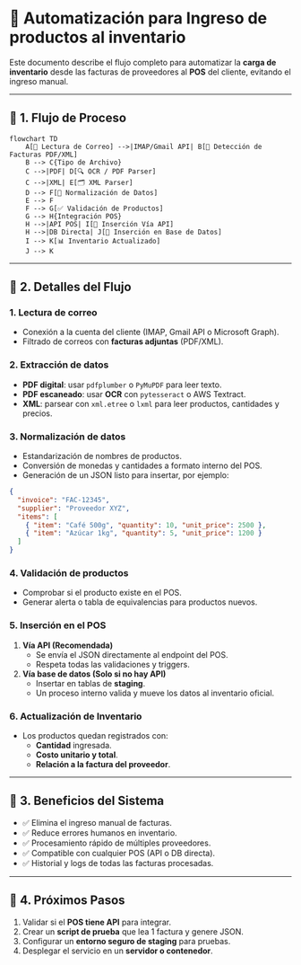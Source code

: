 # 🤖 Automatización para Ingreso de productos al inventario

Este documento describe el flujo completo para automatizar la **carga de inventario** desde las facturas de proveedores al **POS** del cliente, evitando el ingreso manual.

---

## 🔹 1. Flujo de Proceso

```mermaid
flowchart TD
    A[📧 Lectura de Correo] -->|IMAP/Gmail API| B[📎 Detección de Facturas PDF/XML]
    B --> C{Tipo de Archivo}
    C -->|PDF| D[🔍 OCR / PDF Parser]
    C -->|XML| E[🗂️ XML Parser]
    D --> F[🧹 Normalización de Datos]
    E --> F
    F --> G[✅ Validación de Productos]
    G --> H{Integración POS}
    H -->|API POS| I[💾 Inserción Vía API]
    H -->|DB Directa| J[💾 Inserción en Base de Datos]
    I --> K[📊 Inventario Actualizado]
    J --> K
```

---

## 🔹 2. Detalles del Flujo

### **1. Lectura de correo**
- Conexión a la cuenta del cliente (IMAP, Gmail API o Microsoft Graph).
- Filtrado de correos con **facturas adjuntas** (PDF/XML).

### **2. Extracción de datos**
- **PDF digital**: usar `pdfplumber` o `PyMuPDF` para leer texto.
- **PDF escaneado**: usar **OCR** con `pytesseract` o AWS Textract.
- **XML**: parsear con `xml.etree` o `lxml` para leer productos, cantidades y precios.

### **3. Normalización de datos**
- Estandarización de nombres de productos.
- Conversión de monedas y cantidades a formato interno del POS.
- Generación de un JSON listo para insertar, por ejemplo:

```json
{
  "invoice": "FAC-12345",
  "supplier": "Proveedor XYZ",
  "items": [
    { "item": "Café 500g", "quantity": 10, "unit_price": 2500 },
    { "item": "Azúcar 1kg", "quantity": 5, "unit_price": 1200 }
  ]
}
```

### **4. Validación de productos**
- Comprobar si el producto existe en el POS.
- Generar alerta o tabla de equivalencias para productos nuevos.

### **5. Inserción en el POS**
1. **Vía API (Recomendada)**
   - Se envía el JSON directamente al endpoint del POS.
   - Respeta todas las validaciones y triggers.
2. **Vía base de datos (Solo si no hay API)**
   - Insertar en tablas de **staging**.
   - Un proceso interno valida y mueve los datos al inventario oficial.

### **6. Actualización de Inventario**
- Los productos quedan registrados con:
  - **Cantidad** ingresada.
  - **Costo unitario y total**.
  - **Relación a la factura del proveedor**.

---

## 🔹 3. Beneficios del Sistema

- ✅ Elimina el ingreso manual de facturas.
- ✅ Reduce errores humanos en inventario.
- ✅ Procesamiento rápido de múltiples proveedores.
- ✅ Compatible con cualquier POS (API o DB directa).
- ✅ Historial y logs de todas las facturas procesadas.

---

## 🔹 4. Próximos Pasos

1. Validar si el **POS tiene API** para integrar.
2. Crear un **script de prueba** que lea 1 factura y genere JSON.
3. Configurar un **entorno seguro de staging** para pruebas.
4. Desplegar el servicio en un **servidor o contenedor**.

